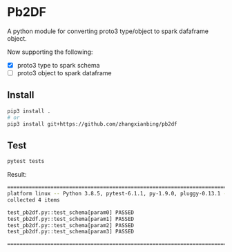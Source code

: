 # Pb2DF

A python module for converting proto3 type/object to spark dafaframe object.

Now supporting the following:

- [x] proto3 type to spark schema
- [ ] proto3 object to spark dataframe

## Install

```bash
pip3 install .
# or
pip3 install git+https://github.com/zhangxianbing/pb2df
```

## Test

```bash
pytest tests
```

Result:

```bash
============================================================================================ test session starts ============================================================================================
platform linux -- Python 3.8.5, pytest-6.1.1, py-1.9.0, pluggy-0.13.1 -- /usr/bin/python3
collected 4 items

test_pb2df.py::test_schema[param0] PASSED                                                                                                                                                             [ 25%]
test_pb2df.py::test_schema[param1] PASSED                                                                                                                                                             [ 50%]
test_pb2df.py::test_schema[param2] PASSED                                                                                                                                                             [ 75%]
test_pb2df.py::test_schema[param3] PASSED                                                                                                                                                             [100%]

============================================================================================= 4 passed in 0.03s =============================================================================================

```
